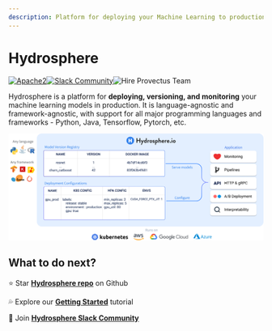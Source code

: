 ```yaml
---
description: Platform for deploying your Machine Learning to production
---
```


# Hydrosphere

[​![Apache2](https://img.shields.io/badge/license-Apache2-green.svg?style=for-the-badge)​](https://www.apache.org/licenses/LICENSE-2.0)[​​](https://gitter.im/Hydrospheredata/hydro-serving?utm_source=badge&utm_medium=badge&utm_campaign=pr-badge&utm_content=badge)[![Slack Community](https://img.shields.io/badge/slack-@hydrospheredata-blue.svg?logo=slack?label&style=for-the-badge)](https://hydrospheredata.slack.com/)![Hire Provectus Team](https://img.shields.io/badge/-Hydrosphere.io-blue?label&style=for-the-badge)

Hydrosphere is a platform for **deploying, versioning, and monitoring** your machine learning models in production. It is language-agnostic and framework-agnostic, with support for all major programming languages and frameworks - Python, Java, Tensorflow, Pytorch, etc.

![](.gitbook/assets/title_image%20%281%29%20%282%29%20%281%29.png)

## What to do next?

⭐️ Star [**Hydrosphere repo**](https://github.com/Hydrospheredata/hydro-serving) on Github

💦 Explore our [**Getting Started**](quickstart/getting-started.md) tutorial

🥳 Join [**Hydrosphere Slack Community**](https://join.slack.com/t/hydrospheredata/shared_invite/zt-gg41mrlg-eDz6v6yhkOfoMf~oi2mTug)

